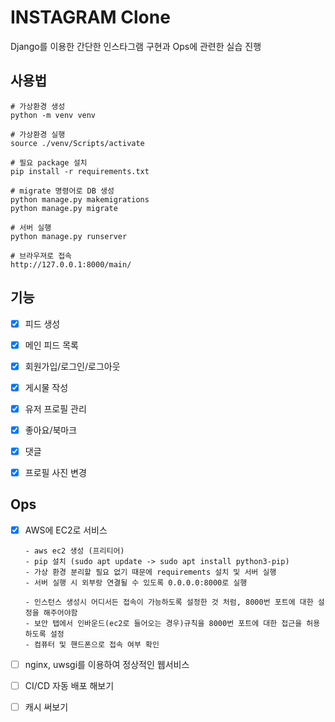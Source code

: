 # INSTAGRAM Clone

Django를 이용한 간단한 인스타그램 구현과 Ops에 관련한 실습 진행

## 사용법
```
# 가상환경 생성 
python -m venv venv

# 가상환경 실행
source ./venv/Scripts/activate

# 필요 package 설치
pip install -r requirements.txt

# migrate 명령어로 DB 생성
python manage.py makemigrations
python manage.py migrate

# 서버 실행
python manage.py runserver

# 브라우져로 접속
http://127.0.0.1:8000/main/
```

## 기능


- [x] 피드 생성

- [x] 메인 피드 목록

- [x] 회원가입/로그인/로그아웃

- [x] 게시물 작성

- [x] 유저 프로필 관리

- [x] 좋아요/북마크

- [x] 댓글

- [x] 프로필 사진 변경

## Ops

- [x] AWS에 EC2로 서비스

  ```
  - aws ec2 생성 (프리티어)
  - pip 설치 (sudo apt update -> sudo apt install python3-pip)
  - 가상 환경 분리할 필요 없기 때문에 requirements 설치 및 서버 실행
  - 서버 실행 시 외부랑 연결될 수 있도록 0.0.0.0:8000로 실행

  - 인스턴스 생성시 어디서든 접속이 가능하도록 설정한 것 처럼, 8000번 포트에 대한 설정을 해주어야함
  - 보안 탭에서 인바운드(ec2로 들어오는 경우)규칙을 8000번 포트에 대한 접근을 허용하도록 설정
  - 컴퓨터 및 핸드폰으로 접속 여부 확인
  ```

- [ ] nginx, uwsgi를 이용하여 정상적인 웹서비스

- [ ] CI/CD 자동 배포 해보기

- [ ] 캐시 써보기

